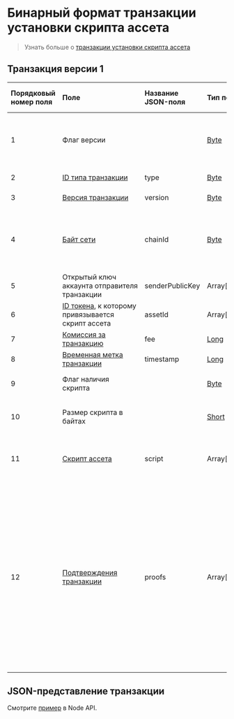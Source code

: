 # Бинарный формат транзакции установки скрипта ассета

> Узнать больше о [транзакции установки скрипта ассета](/ru/blockchain/transaction-type/set-asset-script-transaction)

## Транзакция версии 1

| Порядковый номер поля | Поле | Название JSON-поля | Тип поля | Размер поля в байтах | Комментарий |
| :--- | :--- | :--- | :--- | :--- | :--- |
| 1 | Флаг версии |  | [Byte](/ru/blockchain/blockchain/blockchain-data-types) | 1 | Указывает, что [версия транзакции](/ru/blockchain/transaction/transaction-version) является второй или выше.<br>Значение должно быть равно 0 |
| 2 | [ID типа транзакции](/ru/blockchain/transaction-type) | type | [Byte](/ru/blockchain/blockchain/blockchain-data-types) | 1 | Значение должно быть равно 15 |
| 3 | [Версия транзакции](/ru/blockchain/transaction/transaction-version) | version | [Byte](/ru/blockchain/blockchain/blockchain-data-types) | 1 | Значение должно быть равно 2 |
| 4 | [Байт сети](/ru/blockchain/blockchain-network/chain-id) | chainId | [Byte](/ru/blockchain/blockchain/blockchain-data-types) | 1 | 84 — для [тестовой сети](/blockchain/blockchain-network/test-network.md)<br>87 — для [основной сети](/blockchain/blockchain-network/main-network.md)<br>83 — для [экспериментальной сети](/blockchain/blockchain-network/stage-network.md) |
| 5 | Открытый ключ аккаунта отправителя транзакции | senderPublicKey | Array[[Byte](/ru/blockchain/blockchain/blockchain-data-types)] | 32 |  |
| 6 | [ID токена](/ru/blockchain/token/token-id), к которому привязывается скрипт ассета | assetId | Array[[Byte](/ru/blockchain/blockchain/blockchain-data-types)] | 32 |  |
| 7 | [Комиссия за транзакцию](/ru/blockchain/transaction/transaction-fee) | fee | [Long](/ru/blockchain/blockchain/blockchain-data-types) | 8 |  |
| 8 | [Временная метка транзакции](/ru/blockchain/transaction/transaction-timestamp) | timestamp | [Long](/ru/blockchain/blockchain/blockchain-data-types) | 8 |  |
| 9 | Флаг наличия скрипта |  | [Byte](/ru/blockchain/blockchain/blockchain-data-types) | 1 | 0 — скрипт не установлен1 — скрипт установлен |
| 10 | Размер скрипта в байтах |  | [Short](/ru/blockchain/blockchain/blockchain-data-types) | S | S = 0 если значение поля 9 равно 0.S = 2 если значение поля 9 равно 1 |
| 11 | [Скрипт ассета](/ru/ride/script/script-types/asset-script) | script | Array[[Byte](/ru/blockchain/blockchain/blockchain-data-types)] | S | S = 0 если значение поля 9 равно 0.1 <= S <= 32768 если значение поля 9 равно 1 |
| 12 | [Подтверждения транзакции](/ru/blockchain/transaction/transaction-proof) | proofs | Array[[Подтверждение](/ru/blockchain/transaction/transaction-proof)] | `S`  | Если массив пустой, то `S` = 3.<br>Если массив не пустой, то `S` = 3 + 2 × `N` + (`P`<sub>1</sub> + `P`<sub>2</sub> + ... + `P`<sub>n</sub>),<br>где<br>`N` — количество подтверждений в массиве,<br>`P`<sub>n</sub> — размер `N`-го подтверждения в байтах. Максимальное количество подтверждений в массиве — 8. Максимальный размер каждого подтверждения — 64 байта |

## JSON-представление транзакции

Смотрите [пример](https://nodes.wavesplatform.com/transactions/info/FwYSpmVDbWQ2BA5NCBZ9z5GSjY39PSyfNZzBayDiMA88) в Node API.
